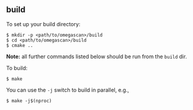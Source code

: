 ## build
To set up your build directory:

	$ mkdir -p <path/to/omegascan>/build
	$ cd <path/to/omegascan>/build
	$ cmake ..

**Note:** all further commands listed below should be run from the `build` dir.

To build:

    $ make

You can use the `-j` switch to build in parallel, e.g.,

    $ make -j$(nproc)
